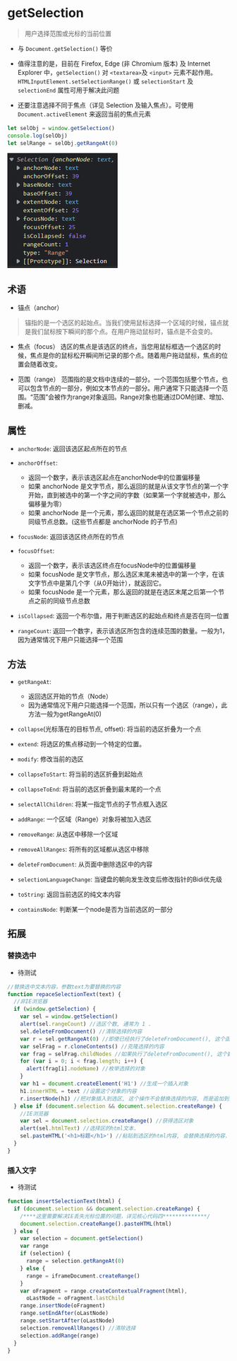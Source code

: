 # getSelection

> 用户选择范围或光标的当前位置

- 与 `Document.getSelection()` 等价
- 值得注意的是，目前在 Firefox, Edge (非 Chromium 版本) 及 Internet Explorer 中，`getSelection()` 对 `<textarea>`及 `<input>` 元素不起作用。 `HTMLInputElement.setSelectionRange()` 或 `selectionStart` 及 `selectionEnd` 属性可用于解决此问题

- 还要注意选择不同于焦点（详见 Selection 及输入焦点）。可使用`Document.activeElement` 来返回当前的焦点元素

```js
let selObj = window.getSelection()
console.log(selObj)
let selRange = selObj.getRangeAt(0)
```

![](./.assets/getSelection-2022-10-24-16-34-36.png)

## 术语

- 锚点（anchor）

> 锚指的是一个选区的起始点。当我们使用鼠标选择一个区域的时候，锚点就是我们鼠标按下瞬间的那个点。在用户拖动鼠标时，锚点是不会变的。

- 焦点（focus）
  选区的焦点是该选区的终点，当您用鼠标框选一个选区的时候，焦点是你的鼠标松开瞬间所记录的那个点。随着用户拖动鼠标，焦点的位置会随着改变。

- 范围（range）
  范围指的是文档中连续的一部分。一个范围包括整个节点，也可以包含节点的一部分，例如文本节点的一部分。用户通常下只能选择一个范围。“范围”会被作为range对象返回。Range对象也能通过DOM创建、增加、删减。

## 属性

- `anchorNode`: 返回该选区起点所在的节点

- `anchorOffset`:
  - 返回一个数字，表示该选区起点在anchorNode中的位置偏移量
  - 如果 anchorNode 是文字节点，那么返回的就是从该文字节点的第一个字开始，直到被选中的第一个字之间的字数（如果第一个字就被选中，那么偏移量为零）
  - 如果 anchorNode 是一个元素，那么返回的就是在选区第一个节点之前的同级节点总数。(这些节点都是 anchorNode 的子节点)
- `focusNode`: 返回该选区终点所在的节点

- `focusOffset`:

  - 返回一个数字，表示该选区终点在focusNode中的位置偏移量
  - 如果 focusNode 是文字节点，那么选区末尾未被选中的第一个字，在该文字节点中是第几个字（从0开始计），就返回它。
  - 如果 focusNode 是一个元素，那么返回的就是在选区末尾之后第一个节点之前的同级节点总数

- `isCollapsed`: 返回一个布尔值，用于判断选区的起始点和终点是否在同一位置

- `rangeCount`: 返回一个数字，表示该选区所包含的连续范围的数量。一般为1，因为通常情况下用户只能选择一个范围

## 方法

- `getRangeAt`:

  - 返回选区开始的节点（Node）
  - 因为通常情况下用户只能选择一个范围，所以只有一个选区（range），此方法一般为getRangeAt(0)

- `collapse`(光标落在的目标节点, offset): 将当前的选区折叠为一个点

- `extend`: 将选区的焦点移动到一个特定的位置。

- `modify`: 修改当前的选区

- `collapseToStart`: 将当前的选区折叠到起始点

- `collapseToEnd`: 将当前的选区折叠到最末尾的一个点

- `selectAllChildren`: 将某一指定节点的子节点框入选区

- `addRange`: 一个区域（Range）对象将被加入选区

- `removeRange`: 从选区中移除一个区域

- `removeAllRanges`: 将所有的区域都从选区中移除

- `deleteFromDocument`: 从页面中删除选区中的内容

- `selectionLanguageChange`: 当键盘的朝向发生改变后修改指针的Bidi优先级

- `toString`: 返回当前选区的纯文本内容

- `containsNode`: 判断某一个node是否为当前选区的一部分

## 拓展

### 替换选中

- 待测试

```js
//替换选中文本内容，参数text为要替换的内容
function repaceSelectionText(text) {
  //非IE浏览器
  if (window.getSelection) {
    var sel = window.getSelection()
    alert(sel.rangeCount) //选区个数, 通常为 1 .
    sel.deleteFromDocument() //清除选择的内容
    var r = sel.getRangeAt(0) //即使已经执行了deleteFromDocument(), 这个函数仍然返回一个有效对象.
    var selFrag = r.cloneContents() //克隆选择的内容
    var frag = selFrag.childNodes //如果执行了deleteFromDocument(), 这个数组长度将会是 0
    for (var i = 0; i < frag.length; i++) {
      alert(frag[i].nodeName) //枚举选择的对象
    }
    var h1 = document.createElement('H1') //生成一个插入对象
    h1.innerHTML = text //设置这个对象的内容
    r.insertNode(h1) //把对象插入到选区, 这个操作不会替换选择的内容, 而是追加到选区的后面, 所以如果需要普通粘贴的替换效果, 之前执行deleteFromDocument()函数.
  } else if (document.selection && document.selection.createRange) {
    //IE浏览器
    var sel = document.selection.createRange() //获得选区对象
    alert(sel.htmlText) //选择区的html文本.
    sel.pasteHTML('<h1>标题</h1>') //粘贴到选区的html内容, 会替换选择的内容.
  }
}
```

### 插入文字

- 待测试

```js
function insertSelectionText(html) {
  if (document.selection && document.selection.createRange) {
    /****这里需要解决IE丢失光标位置的问题，详见核心代码四**************/
    document.selection.createRange().pasteHTML(html)
  } else {
    var selection = document.getSelection()
    var range
    if (selection) {
      range = selection.getRangeAt(0)
    } else {
      range = iframeDocument.createRange()
    }
    var oFragment = range.createContextualFragment(html),
      oLastNode = oFragment.lastChild
    range.insertNode(oFragment)
    range.setEndAfter(oLastNode)
    range.setStartAfter(oLastNode)
    selection.removeAllRanges() //清除选择
    selection.addRange(range)
  }
}
```
